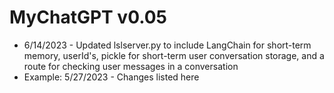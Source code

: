 # MyChatGPT v0.05
* 6/14/2023 - Updated lslserver.py to include LangChain for short-term memory, userId's, pickle for short-term user conversation storage, and a route for checking user messages in a conversation
* Example: 5/27/2023 - Changes listed here
